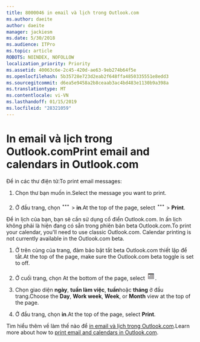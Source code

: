 ```yaml
---
title: 8000046 in email và lịch trong Outlook.com
ms.author: daeite
author: daeite
manager: jackiesm
ms.date: 5/30/2018
ms.audience: ITPro
ms.topic: article
ROBOTS: NOINDEX, NOFOLLOW
localization_priority: Priority
ms.assetid: 40063c6e-2c45-420d-ae63-9eb274b64f5e
ms.openlocfilehash: 5b35728e723d2eab2f648ffa4850335551e8edd3
ms.sourcegitcommit: d6ea5e9458a2b8ceaab3ac4bd483e1130b9a398a
ms.translationtype: MT
ms.contentlocale: vi-VN
ms.lasthandoff: 01/15/2019
ms.locfileid: "28321059"
---
```

# <a name="print-email-and-calendars-in-outlookcom"></a><span data-ttu-id="d3b00-102">In email và lịch trong Outlook.com</span><span class="sxs-lookup"><span data-stu-id="d3b00-102">Print email and calendars in Outlook.com</span></span>

<span data-ttu-id="d3b00-103">Để in các thư điện tử:</span><span class="sxs-lookup"><span data-stu-id="d3b00-103">To print email messages:</span></span>
  
1. <span data-ttu-id="d3b00-104">Chọn thư bạn muốn in.</span><span class="sxs-lookup"><span data-stu-id="d3b00-104">Select the message you want to print.</span></span>
    
2. <span data-ttu-id="d3b00-105">Ở đầu trang, chọn ![thêm hành động](media/64993e8a-4a62-43b1-aa05-90f5ad4cba54.png) \> **in**.</span><span class="sxs-lookup"><span data-stu-id="d3b00-105">At the top of the page, select ![More actions](media/64993e8a-4a62-43b1-aa05-90f5ad4cba54.png) \> **Print**.</span></span> 
    
<span data-ttu-id="d3b00-p101">Để in lịch của bạn, bạn sẽ cần sử dụng cổ điển Outlook.com. In ấn lịch không phải là hiện đang có sẵn trong phiên bản beta Outlook.com.</span><span class="sxs-lookup"><span data-stu-id="d3b00-p101">To print your calendar, you'll need to use classic Outlook.com. Calendar printing is not currently available in the Outlook.com beta.</span></span>
  
1. <span data-ttu-id="d3b00-108">Ở trên cùng của trang, đảm bảo bật tắt beta Outlook.com thiết lập để tắt.</span><span class="sxs-lookup"><span data-stu-id="d3b00-108">At the top of the page, make sure the Outlook.com beta toggle is set to off.</span></span>
    
2. <span data-ttu-id="d3b00-109">Ở cuối trang, chọn </span><span class="sxs-lookup"><span data-stu-id="d3b00-109">At the bottom of the page, select</span></span> ![Lịch](media/9e1a821a-c32e-4851-a866-342a39ffdca0.png)<span data-ttu-id="d3b00-111">.</span><span class="sxs-lookup"><span data-stu-id="d3b00-111"></span></span>
    
3. <span data-ttu-id="d3b00-112">Chọn giao diện **ngày**, **tuần làm việc**, **tuần**hoặc **tháng** ở đầu trang.</span><span class="sxs-lookup"><span data-stu-id="d3b00-112">Choose the **Day**, **Work week**, **Week**, or **Month** view at the top of the page.</span></span> 
    
4. <span data-ttu-id="d3b00-113">Ở đầu trang, chọn **in**.</span><span class="sxs-lookup"><span data-stu-id="d3b00-113">At the top of the page, select **Print**.</span></span> 
    
<span data-ttu-id="d3b00-114">Tìm hiểu thêm về làm thế nào để [in email và lịch trong Outlook.com](https://go.microsoft.com/fwlink/p/?linkid=2001208&amp;clcid=0x409).</span><span class="sxs-lookup"><span data-stu-id="d3b00-114">Learn more about how to [print email and calendars in Outlook.com](https://go.microsoft.com/fwlink/p/?linkid=2001208&amp;clcid=0x409).</span></span>
  

